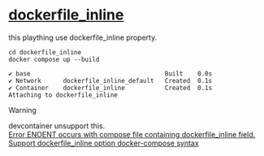 # [dockerfile_inline](https://docs.docker.com/reference/compose-file/build/#dockerfile_inline)
this plaything use dockerfile_inline property.  
  
    cd dockerfile_inline
    docker compose up --build

    ✔ base                                     Built    0.0s 
    ✔ Network      dockerfile_inline_default   Created  0.1s 
    ✔ Container    dockerfile_inline           Created  0.1s 
    Attaching to dockerfile_inline


> [!WARNING]
> devcontainer unsupport this.  
> [Error ENOENT occurs with compose file containing dockerfile_inline field.](https://github.com/devcontainers/cli/issues/765)  
> [Support dockerfile_inline option docker-compose syntax](https://github.com/microsoft/vscode-remote-release/issues/8445)  

